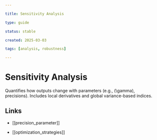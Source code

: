 ```yaml
---

title: Sensitivity Analysis

type: guide

status: stable

created: 2025-03-03

tags: [analysis, robustness]

---
```


# Sensitivity Analysis

Quantifies how outputs change with parameters (e.g., \(\gamma\), precisions). Includes local derivatives and global variance-based indices.

## Links

- [[precision_parameter]]

- [[optimization_strategies]]

